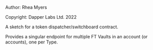 Author: Rhea Myers

Copyright: Dapper Labs Ltd. 2022

A sketch for a token dispatcher/switchboard contract.

Provides a singular endpoint for multiple FT Vaults in an account (or accounts), one per Type.
